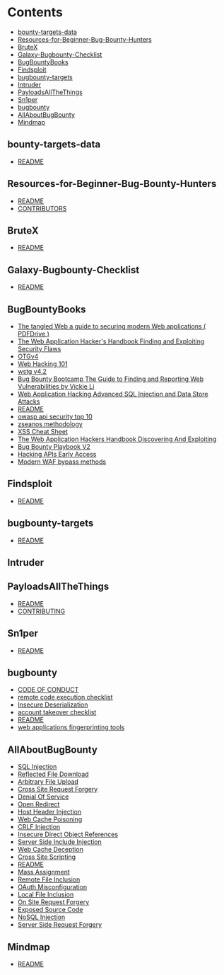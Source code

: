 # Contents
 - [bounty-targets-data](/bounty-targets-data)
 - [Resources-for-Beginner-Bug-Bounty-Hunters](/Resources-for-Beginner-Bug-Bounty-Hunters)
 - [BruteX](/BruteX)
 - [Galaxy-Bugbounty-Checklist](/Galaxy-Bugbounty-Checklist)
 - [BugBountyBooks](/BugBountyBooks)
 - [Findsploit](/Findsploit)
 - [bugbounty-targets](/bugbounty-targets)
 - [Intruder](/Intruder)
 - [PayloadsAllTheThings](/PayloadsAllTheThings)
 - [Sn1per](/Sn1per)
 - [bugbounty](/bugbounty)
 - [AllAboutBugBounty](/AllAboutBugBounty)
 - [Mindmap](/Mindmap)

## bounty-targets-data
 - <a target=_black href="/data/bounty-targets-data/README.md">README</a>

## Resources-for-Beginner-Bug-Bounty-Hunters
 - <a target=_black href="/md/Resources-for-Beginner-Bug-Bounty-Hunters/README.md">README</a>
 - <a target=_black href="/md/Resources-for-Beginner-Bug-Bounty-Hunters/CONTRIBUTORS.md">CONTRIBUTORS</a>

## BruteX
 - <a target=_black href="/md/BruteX/README.md">README</a>

## Galaxy-Bugbounty-Checklist
 - <a target=_black href="/md/Galaxy-Bugbounty-Checklist/README.md">README</a>

## BugBountyBooks
 - <a target=_black href="/md/BugBountyBooks/The tangled Web_ a guide to securing modern Web applications ( PDFDrive ).pdf">The tangled Web  a guide to securing modern Web applications ( PDFDrive )</a>
 - <a target=_black href="/md/BugBountyBooks/The Web Application Hacker's Handbook_ Finding and Exploiting Security Flaws.pdf">The Web Application Hacker's Handbook  Finding and Exploiting Security Flaws</a>
 - <a target=_black href="/md/BugBountyBooks/OTGv4.pdf">OTGv4</a>
 - <a target=_black href="/md/BugBountyBooks/Web Hacking 101.pdf">Web Hacking 101</a>
 - <a target=_black href="/md/BugBountyBooks/wstg-v4.2.pdf">wstg v4.2</a>
 - <a target=_black href="/md/BugBountyBooks/Bug Bounty Bootcamp The Guide to Finding and Reporting Web Vulnerabilities by Vickie Li.pdf">Bug Bounty Bootcamp The Guide to Finding and Reporting Web Vulnerabilities by Vickie Li</a>
 - <a target=_black href="/md/BugBountyBooks/Web Application Hacking Advanced SQL Injection and Data Store Attacks.pdf">Web Application Hacking Advanced SQL Injection and Data Store Attacks</a>
 - <a target=_black href="/md/BugBountyBooks/README.md">README</a>
 - <a target=_black href="/md/BugBountyBooks/owasp-api-security-top-10.pdf">owasp api security top 10</a>
 - <a target=_black href="/md/BugBountyBooks/zseanos-methodology.pdf">zseanos methodology</a>
 - <a target=_black href="/md/BugBountyBooks/XSS Cheat Sheet.pdf">XSS Cheat Sheet</a>
 - <a target=_black href="/md/BugBountyBooks/The Web Application Hackers Handbook Discovering And Exploiting.pdf">The Web Application Hackers Handbook Discovering And Exploiting</a>
 - <a target=_black href="/md/BugBountyBooks/Bug-Bounty-Playbook-V2.pdf">Bug Bounty Playbook V2</a>
 - <a target=_black href="/md/BugBountyBooks/Hacking APIs - Early Access.pdf">Hacking APIs   Early Access</a>
 - <a target=_black href="/md/BugBountyBooks/Modern-WAF-bypass-methods.pdf">Modern WAF bypass methods</a>

## Findsploit
 - <a target=_black href="/md/Findsploit/README.md">README</a>

## bugbounty-targets
 - <a target=_black href="/md/bugbounty-targets/README.md">README</a>

## Intruder

## PayloadsAllTheThings
 - <a target=_black href="/md/PayloadsAllTheThings/README.md">README</a>
 - <a target=_black href="/md/PayloadsAllTheThings/CONTRIBUTING.md">CONTRIBUTING</a>

## Sn1per
 - <a target=_black href="/md/Sn1per/README.md">README</a>

## bugbounty
 - <a target=_black href="/md/bugbounty/CODE_OF_CONDUCT.md">CODE OF CONDUCT</a>
 - <a target=_black href="/md/bugbounty/remote_code_execution_checklist.md">remote code execution checklist</a>
 - <a target=_black href="/md/bugbounty/Insecure Deserialization.pdf">Insecure Deserialization</a>
 - <a target=_black href="/md/bugbounty/account_takeover_checklist.md">account takeover checklist</a>
 - <a target=_black href="/md/bugbounty/README.md">README</a>
 - <a target=_black href="/md/bugbounty/web_applications_fingerprinting_tools.md">web applications fingerprinting tools</a>

## AllAboutBugBounty
 - <a target=_black href="/md/AllAboutBugBounty/SQL Injection.md">SQL Injection</a>
 - <a target=_black href="/md/AllAboutBugBounty/Reflected File Download.md">Reflected File Download</a>
 - <a target=_black href="/md/AllAboutBugBounty/Arbitrary File Upload.md">Arbitrary File Upload</a>
 - <a target=_black href="/md/AllAboutBugBounty/Cross Site Request Forgery.md">Cross Site Request Forgery</a>
 - <a target=_black href="/md/AllAboutBugBounty/Denial Of Service.md">Denial Of Service</a>
 - <a target=_black href="/md/AllAboutBugBounty/Open Redirect.md">Open Redirect</a>
 - <a target=_black href="/md/AllAboutBugBounty/Host Header Injection.md">Host Header Injection</a>
 - <a target=_black href="/md/AllAboutBugBounty/Web Cache Poisoning.md">Web Cache Poisoning</a>
 - <a target=_black href="/md/AllAboutBugBounty/CRLF Injection.md">CRLF Injection</a>
 - <a target=_black href="/md/AllAboutBugBounty/Insecure Direct Object References.md">Insecure Direct Object References</a>
 - <a target=_black href="/md/AllAboutBugBounty/Server Side Include Injection.md">Server Side Include Injection</a>
 - <a target=_black href="/md/AllAboutBugBounty/Web Cache Deception.md">Web Cache Deception</a>
 - <a target=_black href="/md/AllAboutBugBounty/Cross Site Scripting.md">Cross Site Scripting</a>
 - <a target=_black href="/md/AllAboutBugBounty/README.md">README</a>
 - <a target=_black href="/md/AllAboutBugBounty/Mass Assignment.md">Mass Assignment</a>
 - <a target=_black href="/md/AllAboutBugBounty/Remote File Inclusion.md">Remote File Inclusion</a>
 - <a target=_black href="/md/AllAboutBugBounty/OAuth Misconfiguration.md">OAuth Misconfiguration</a>
 - <a target=_black href="/md/AllAboutBugBounty/Local File Inclusion.md">Local File Inclusion</a>
 - <a target=_black href="/md/AllAboutBugBounty/On Site Request Forgery.md">On Site Request Forgery</a>
 - <a target=_black href="/md/AllAboutBugBounty/Exposed Source Code.md">Exposed Source Code</a>
 - <a target=_black href="/md/AllAboutBugBounty/NoSQL Injection.md">NoSQL Injection</a>
 - <a target=_black href="/md/AllAboutBugBounty/Server Side Request Forgery.md">Server Side Request Forgery</a>

## Mindmap
 - <a target=_black href="/md/Mindmap/README.md">README</a>
